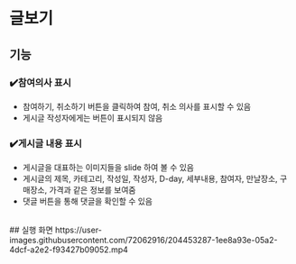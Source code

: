 # 글보기
## 기능


### ✔️참여의사 표시
- 참여하기, 취소하기 버튼을 클릭하여 참여, 취소 의사를 표시할 수 있음  
- 게시글 작성자에게는 버튼이 표시되지 않음


### ✔️게시글 내용 표시
- 게시글을 대표하는 이미지들을 slide 하여 볼 수 있음  
- 게시글의 제목, 카테고리, 작성일, 작성자, D-day, 세부내용, 참여자, 만날장소, 구매장소, 가격과 같은 정보를 보여줌  
- 댓글 버튼을 통해 댓글을 확인할 수 있음


</br>
## 실행 화면
https://user-images.githubusercontent.com/72062916/204453287-1ee8a93e-05a2-4dcf-a2e2-f93427b09052.mp4
